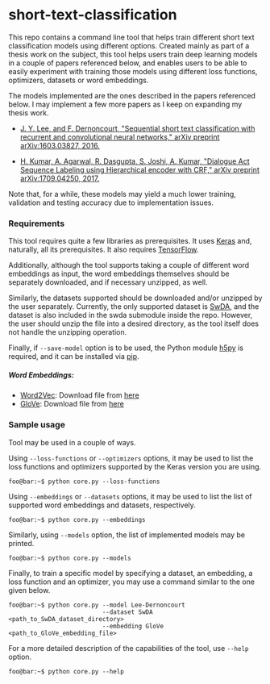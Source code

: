 # short-text-classification

This repo contains a command line tool that helps train different short text classification models using different options. Created mainly as part of a thesis work on the subject, this tool helps users train deep learning models in a couple of papers referenced below, and enables users to be able to easily experiment with training those models using different loss functions, optimizers, datasets or word embeddings.

The models implemented are the ones described in the papers referenced below. I may implement a few more papers as I keep on expanding my thesis work.

- [J. Y. Lee, and F. Dernoncourt, "Sequential short text  classification with  recurrent  and  convolutional  neural  networks,"  arXiv  preprint arXiv:1603.03827, 2016.](https://arxiv.org/abs/1603.03827)

- [H. Kumar, A. Agarwal, R. Dasgupta, S. Joshi, A. Kumar, "Dialogue Act Sequence Labeling using Hierarchical encoder with CRF,"  arXiv  preprint arXiv:1709.04250, 2017.](https://arxiv.org/abs/1709.04250)

Note that, for a while, these models may yield a much lower training, validation and testing accuracy due to implementation issues.


### Requirements
This tool requires quite a few libraries as prerequisites. It uses [Keras](https://keras.io/) and, naturally, all its prerequisites. It also requires [TensorFlow](https://www.tensorflow.org/).

Additionally, although the tool supports taking a couple of different word embeddings as input, the word embeddings themselves should be separately downloaded, and if necessary unzipped, as well.

Similarly, the datasets supported should be downloaded and/or unzipped by the user separately. Currently, the only supported dataset is [SwDA](https://web.stanford.edu/~jurafsky/ws97/), and the dataset is also included in the swda submodule inside the repo. However, the user should unzip the file into a desired directory, as the tool itself does not handle the unzipping operation.

Finally, if `--save-model` option is to be used, the Python module [h5py](https://pypi.python.org/pypi/h5py) is required, and it can be installed via [pip](https://pip.pypa.io/en/stable/installing/).

##### Word Embeddings:
- [Word2Vec](https://code.google.com/archive/p/word2vec/): Download file from [here](https://drive.google.com/file/d/0B7XkCwpI5KDYNlNUTTlSS21pQmM/edit?usp=sharing)
- [GloVe](https://nlp.stanford.edu/projects/glove/): Download file from [here](http://nlp.stanford.edu/data/glove.twitter.27B.zip)

### Sample usage
Tool may be used in a couple of ways.

Using `--loss-functions` or `--optimizers` options, it may be used to list the loss functions and optimizers supported by the Keras version you are using.
```console
foo@bar:~$ python core.py --loss-functions
```

Using `--embeddings` or `--datasets` options, it may be used to list the list of supported word embeddings and datasets, respectively.
```console
foo@bar:~$ python core.py --embeddings
```

Similarly, using `--models` option, the list of implemented models may be printed.
```console
foo@bar:~$ python core.py --models
```

Finally, to train a specific model by specifying a dataset, an embedding, a loss function and an optimizer, you may use a command similar to the one given below.

```console
foo@bar:~$ python core.py --model Lee-Dernoncourt
                          --dataset SwDA <path_to_SwDA_dataset_directory>
                          --embedding GloVe <path_to_GloVe_embedding_file>
```

For a more detailed description of the capabilities of the tool, use `--help` option.

```console
foo@bar:~$ python core.py --help
```
